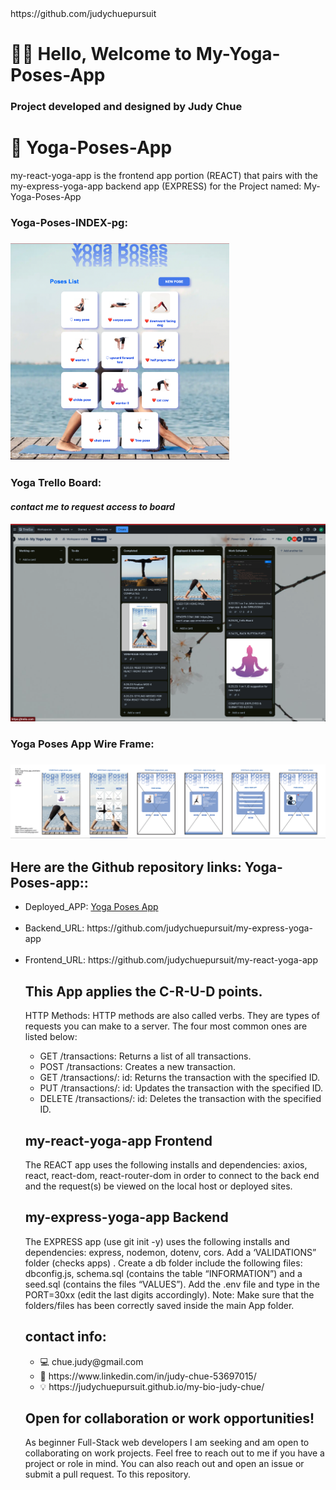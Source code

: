 <html>https://github.com/judychuepursuit  </head>

<!DOCTYPE html>
<html>
  <head>
   <h1>🧘‍♀️ Hello, Welcome to My-Yoga-Poses-App</h1>
<h3>Project developed and designed by Judy Chue</h3>
  </head>
  <body>
    <h1>🙏 Yoga-Poses-App</h1>
    <p>
my-react-yoga-app is the frontend app portion (REACT) that pairs with the my-express-yoga-app backend app (EXPRESS) for the Project named:
My-Yoga-Poses-App

<h3>Yoga-Poses-INDEX-pg:<h3> 
<img alt="my-yoga-poses-app Index page" 
src="src/components/images/frnt_end yoga INDEX.png" width="350"></img>
<br> 
<h3>Yoga Trello Board:</h3> <h4><i>contact me to request access to board</i></h4>
<!-- <li><a href="https://trello.com/invite/b/JcA1OfV8/ATTIb167442d5c2a627dfdef4f59ca4fb326891AB3C0/mod-4-my-yoga-app">
Yoga Trello Board</a></li> -->
<img alt="YOGA-TRELLO BOARD" src="src/components/images/yoga- TRELLO.png" width="550"></img>
<br> 
<h3>Yoga Poses App Wire Frame:<h3> 
<img alt="YOGA APP_WIRE FRAME" src="src/components/images/yoga_poses app lab wireframe_8.21.23 2 1.png" width="550"></img>

<h2> Here are the Github repository links: Yoga-Poses-app::</h2>
      <ul>
           <li>Deployed_APP: <a href= https://my-react-yoga-app.onrender.com>Yoga Poses App</a></li>
<br>
        <li>Backend_URL: https://github.com/judychuepursuit/my-express-yoga-app</li>
<br>
        <li>Frontend_URL: https://github.com/judychuepursuit/my-react-yoga-app</li>

<h2> This App applies the C-R-U-D points.</h2>
<p>HTTP Methods: HTTP methods are also called verbs. They are types of requests you can make to a server. The four most common ones are listed below:</p>
<ul>
      <li>GET /transactions: Returns a list of all transactions.</li>
      <li>POST /transactions: Creates a new transaction.</li>
      <li>GET /transactions/: id: Returns the transaction with the specified ID.</li>
      <li>PUT /transactions/: id: Updates the transaction with the specified ID.</li>
      <li>DELETE /transactions/: id: Deletes the transaction with the specified ID.</li>
</ul>
<h2>my-react-yoga-app Frontend</h2>
<p>
  The REACT app uses the following installs and dependencies: axios, react, react-dom, react-router-dom in order to connect to the back end and the request(s) be viewed on the local host or deployed sites.
<br>
  <h2>my-express-yoga-app Backend</h2>
The EXPRESS app (use git init -y) uses the following installs and dependencies: express, nodemon, dotenv, cors. Add a ‘VALIDATIONS” folder (checks apps) . 
Create a db folder include the following files: dbconfig.js, schema.sql (contains the table “INFORMATION”) and a seed.sql (contains the files “VALUES”).
Add the .env file and type in the PORT=30xx (edit the last digits accordingly). 
Note: Make sure that the folders/files has been correctly saved inside the main App folder.  
  <h2>contact info:</h2>
<ul>
    <li>💻  chue.judy@gmail.com</li>
    <li>💟  https://www.linkedin.com/in/judy-chue-53697015/</li>
    <li>💡  https://judychuepursuit.github.io/my-bio-judy-chue/</li>
</ul>
</p>
<h2> Open for collaboration or work opportunities!</h2>
<p>
As beginner Full-Stack web developers I am seeking and am open to collaborating on work projects. Feel free to reach out to me if you have a project or role in mind. You can also reach out and open an issue or submit a pull request. To this repository.</p>
